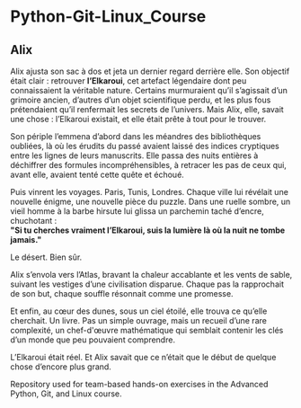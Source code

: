 # Python-Git-Linux_Course
## Alix
Alix ajusta son sac à dos et jeta un dernier regard derrière elle. Son objectif était clair : retrouver **l’Elkaroui**, cet artefact légendaire dont peu connaissaient la véritable nature. Certains murmuraient qu’il s’agissait d’un grimoire ancien, d’autres d’un objet scientifique perdu, et les plus fous prétendaient qu’il renfermait les secrets de l’univers. Mais Alix, elle, savait une chose : l’Elkaroui existait, et elle était prête à tout pour le trouver.  

Son périple l’emmena d’abord dans les méandres des bibliothèques oubliées, là où les érudits du passé avaient laissé des indices cryptiques entre les lignes de leurs manuscrits. Elle passa des nuits entières à déchiffrer des formules incompréhensibles, à retracer les pas de ceux qui, avant elle, avaient tenté cette quête et échoué.  

Puis vinrent les voyages. Paris, Tunis, Londres. Chaque ville lui révélait une nouvelle énigme, une nouvelle pièce du puzzle. Dans une ruelle sombre, un vieil homme à la barbe hirsute lui glissa un parchemin taché d’encre, chuchotant :  
**"Si tu cherches vraiment l’Elkaroui, suis la lumière là où la nuit ne tombe jamais."**  

Le désert. Bien sûr.  

Alix s’envola vers l’Atlas, bravant la chaleur accablante et les vents de sable, suivant les vestiges d’une civilisation disparue. Chaque pas la rapprochait de son but, chaque souffle résonnait comme une promesse.  

Et enfin, au cœur des dunes, sous un ciel étoilé, elle trouva ce qu’elle cherchait. Un livre. Pas un simple ouvrage, mais un recueil d’une rare complexité, un chef-d'œuvre mathématique qui semblait contenir les clés d’un monde que peu pouvaient comprendre.  

L’Elkaroui était réel. Et Alix savait que ce n’était que le début de quelque chose d’encore plus grand.

Repository used for team-based hands-on exercises in the Advanced Python, Git, and Linux course.
